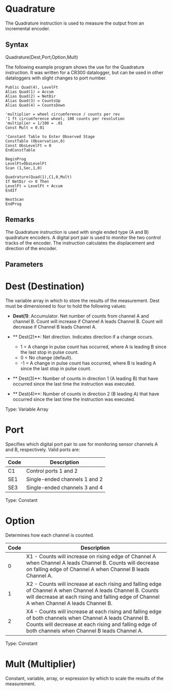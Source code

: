 # Quadrature

The Quadrature instruction is used to measure the output from an incremental encoder.

## Syntax

Quadrature(Dest,Port,Option,Mult)

The following example program shows the use for the Quadrature instruction. It was written for a CR300 datalogger, but can be used in other dataloggers with slight changes to port number.

```
Public Quad(4), LevelFt
Alias Quad(1) = Accum
Alias Quad(2) = NetDir
Alias Quad(3) = CountsUp
Alias Quad(4) = CountsDown

'multiplier = wheel circumference / counts per rev
'1 ft circumference wheel; 100 counts per revolution
'multiplier = 1/100 = .01
Const Mult = 0.01

'Constant Table to Enter Observed Stage
ConstTable (Observation,0)
Const ObsLevelFt = 0
EndConstTable

BeginProg
LevelFt=ObsLevelFt
Scan (1,Sec,1,0)

Quadrature(Quad(1),C1,0,Mult)
If NetDir <> 0 Then
LevelFt = LevelFt + Accum
EndIf

NextScan
EndProg
```

## Remarks

The Quadrature instruction is used with single ended type (A and B) quadrature encoders. A digital port pair is used to monitor the two control tracks of the encoder. The instruction calculates the displacement and direction of the encoder.

## Parameters

# Dest (Destination)

The variable array in which to store the results of the measurement. Dest must be dimensioned to four to hold the following values:

- **Dest(1)**: Accumulator. Net number of counts from channel A and channel B. Count will increase if Channel A leads Channel B. Count will decrease if Channel B leads Channel A.

- ** Dest(2)**: Net direction. Indicates direction if a change occurs.
  - 1 = A change in pulse count has occurred, where A is leading B since the last stop in pulse count.
  - 0 = No change (default).
  - -1 = A change in pulse count has occurred, where B is leading A since the last stop in pulse count.

- ** Dest(3)**: Number of counts in direction 1 (A leading B) that have occurred since the last time the instruction was executed.

- ** Dest(4)**: Number of counts in direction 2 (B leading A) that have occurred since the last time the instruction was executed.

Type: Variable Array

# Port

Specifies which digital port pair to use for monitoring sensor channels A and B, respectively. Valid ports are:

| Code | Description                   |
| ---- | ----------------------------- |
| C1   | Control ports 1 and 2         |
| SE1  | Single-ended channels 1 and 2 |
| SE3  | Single-ended channels 3 and 4 |

Type: Constant

# Option

Determines how each channel is counted.

| Code | Description                                                                                                                                                                                                      |
| ---- | ---------------------------------------------------------------------------------------------------------------------------------------------------------------------------------------------------------------- |
| 0    | X1 - Counts will increase on rising edge of Channel A when Channel A leads Channel B. Counts will decrease on falling edge of Channel A when Channel B leads Channel A.                                          |
| 1    | X2 - Counts will increase at each rising and falling edge of Channel A when Channel A leads Channel B. Counts will decrease at each rising and falling edge of Channel A when Channel A leads Channel B.         |
| 2    | X4 - Counts will increase at each rising and falling edge of both channels when Channel A leads Channel B. Counts will decrease at each rising and falling edge of both channels when Channel B leads Channel A. |

Type: Constant

# Mult (Multiplier)

Constant, variable, array, or expression by which to scale the results of the measurement.
